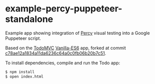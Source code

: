 # example-percy-puppeteer-standalone

Example app showing integration of [Percy](https://percy.io/) visual testing into a Google Puppeteer script.

Based on the [TodoMVC](https://github.com/tastejs/todomvc)
[Vanilla-ES6](https://github.com/tastejs/todomvc/tree/master/examples/vanilla-es6)
app, forked at commit
[c78ae12a1834a11da6236c64a0c0fb06b20b7c51](https://github.com/tastejs/todomvc/tree/c78ae12a1834a11da6236c64a0c0fb06b20b7c51).

To install dependencies, compile and run the Todo app:

```bash
$ npm install
$ open index.html
```
